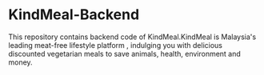 # KindMeal-Backend
This repository contains backend code of KindMeal.KindMeal is Malaysia's leading meat-free lifestyle platform , indulging you with delicious discounted vegetarian meals to save animals, health, environment and money.
